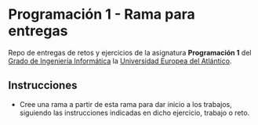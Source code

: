 # Programación 1 - Rama para entregas

Repo de entregas de retos y ejercicios de la asignatura **Programación 1** del [Grado de Ingeniería Informática](https://www.uneatlantico.es/escuela-politecnica-superior/estudios-grado-oficial-en-ingenieria-informatica) la [Universidad Europea del Atlántico](https://www.uneatlantico.es).

## Instrucciones

- Cree una rama a partir de esta rama para dar inicio a los trabajos, siguiendo las instrucciones indicadas en dicho ejercicio, trabajo o reto.
